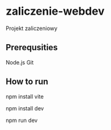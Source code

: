 # zaliczenie-webdev
Projekt zaliczeniowy

## Prerequsities
Node.js
Git

## How to run
npm install vite

npm install dev

npm run dev

